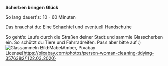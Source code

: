 **Scherben bringen Glück**

So lang dauert's: 10 - 60 Minuten

Das brauchst du: Eine Schachtel und eventuell Handschuhe

So geht’s: Laufe durch die Straßen deiner Stadt und sammle Glasscherben ein. So schützt du Tiere und Fahrradreifen. Pass aber bitte auf :) 
![Glassammeln](https://cdn.pixabay.com/photo/2018/08/01/02/38/person-3576382_1280.jpg)
Bild:MabelAmber, Pixabay License[https://pixabay.com/photos/person-woman-cleaning-tidying-3576382/]{22.03.2020}
